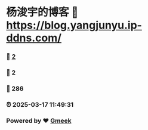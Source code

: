 # 杨浚宇的博客 :link: https://blog.yangjunyu.ip-ddns.com/ 
### :page_facing_up: [2](https://blog.yangjunyu.ip-ddns.com//tag.html) 
### :speech_balloon: 2 
### :hibiscus: 286 
### :alarm_clock: 2025-03-17 11:49:31 
### Powered by :heart: [Gmeek](https://github.com/Meekdai/Gmeek)

